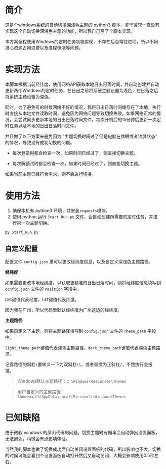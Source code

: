 # 简介

这是个windows系统的自动切换深浅色主题的 python3 脚本，鉴于微软一直没有实现这个自动切换深浅色主题的功能，所以我自己写了个脚本实现。

本方案全程使用Windows的定时任务功能实现，不存在后台常驻进程，所以不用担心资源占用浪费以及进程保活等问题。

# 实现方法

本脚本根据当前经纬度，使用网络API获取本地日出日落时间，并自动创建并自动更新两个Windows的定时任务，在日出之前将系统主题设置为浅色，在日落之后将系统主题设置为深色。

同时，为了避免有的时候网络不好的情况，我将日出日落时间缓存在了本地，执行时直接从本地文件读取时间，避免因为网络问题导致切换失败。如果网络正常的情况，会尝试同步更新本地的日出日落时间文件。每次开机后的15分钟后更新一次定时任务以及本地的日出日落时间文件。

并且做了以下方案来避免因为 ”主题切换时间过了但是电脑在休眠或者锁屏状态” 的情况，导致没有成功切换的问题。

 - 每次登录时都会检查一次，如果时间已经过了，则直接切换主题。

 - 每次解锁试时都会检查一次，如果时间已经过了，则直接切换主题。

如果当前主题已经符合需求，则不会进行切换。

# 使用方法

1. 确保本机有 python3 环境，并安装`requests`模块。
2. 使用 python 运行 `Start_Run.py` 文件，会自动创建所需要的定时任务，并进行第一次主题切换。
```
py Start_Run.py
```

## 自定义配置

配置文件 `config.json` 里可以更改经纬度信息，以及自定义深浅色主题路径。

**经纬度**

如果需要更改本地经纬度，以获取更精准的日出日落时间，则将经纬度信息填写到 `config.json` 文件的 `Position` 字段中。

`LNG`键值代表经度，`LAT`键值代表纬度。

因为我在广州，所以代码里默认经纬度为广州这边的经纬度。

**主题路径**

如果自定义了主题，则将主题路径填写到 `config.json` 文件的 `Theme_path` 字段中。

`light_theme_path`键值代表浅色主题路径，`dark_theme_path`键值代表深色主题路径。

记得路径的斜杠`\`要转义一下为双斜杠`\\`，或者替换为正斜杠`/`，不然执行会报错。

>Windows默认主题路径：`C:\Windows\Resources\Themes`

>用户自定义的主题路径：`%homepath%\AppData\Local\Microsoft\Windows\Themes`

# 已知缺陷

由于微软 windows 的屎山代码的问题，切换主题时有概率会自动弹出设置面板，无法避免，稍微会有点影响体验。

当然我的脚本也做了切换成功后自动关闭设置面板的代码，所以影响也不大，切换的时候可能会看到个设置面板自动打开然后又自动关闭，大概会影响使用0.5秒左右。